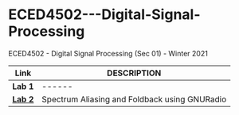 # ECED4502---Digital-Signal-Processing
ECED4502 - Digital Signal Processing (Sec 01) - Winter 2021

| Link | DESCRIPTION |
| ------ | ------ |
| **Lab 1**  | ------ |
| **[Lab 2](https://github.com/patel999jay/ECED4502---Digital-Signal-Processing/tree/main/Lab%202)**  | Spectrum Aliasing and Foldback using GNURadio |
